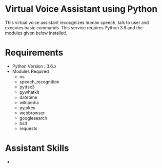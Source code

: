 # Virtual Voice Assistant using Python
This virtual voice assistant recocgnizes human speech, talk to user and executes basic commands. This service requires Python 3.6 and the modules given below installed.

# Requirements
- Python Version : 3.6.x
- Modules Required 
  - os
  - speech_recognition
  - pyttsx3
  - pywhatkit
  - datetime
  - wikipedia
  - pyjokes
  - webbrowser
  - googlesearch
  - bs4
  - requests

# Assistant Skills

- 
  


